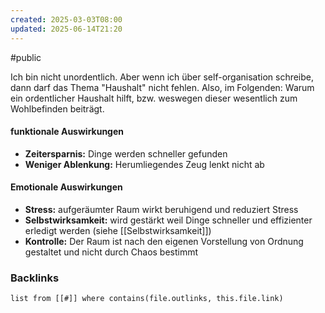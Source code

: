 ```yaml
---
created: 2025-03-03T08:00
updated: 2025-06-14T21:20
---
```

#public

Ich bin nicht unordentlich. Aber wenn ich über self-organisation schreibe, dann darf das Thema "Haushalt" nicht fehlen. Also, im Folgenden: Warum ein ordentlicher Haushalt hilft, bzw. weswegen dieser wesentlich zum Wohlbefinden beiträgt. 

#### funktionale Auswirkungen
- **Zeitersparnis:** Dinge werden schneller gefunden 
- **Weniger Ablenkung:** Herumliegendes Zeug lenkt nicht ab

#### Emotionale Auswirkungen 
- **Stress:** aufgeräumter Raum wirkt beruhigend und reduziert Stress
- **Selbstwirksamkeit:** wird gestärkt weil Dinge schneller und effizienter erledigt werden (siehe [[Selbstwirksamkeit]])
- **Kontrolle:** Der Raum ist nach den eigenen Vorstellung von Ordnung gestaltet und nicht durch Chaos bestimmt 

### Backlinks
```dataview 
list from [[#]] where contains(file.outlinks, this.file.link)
```

